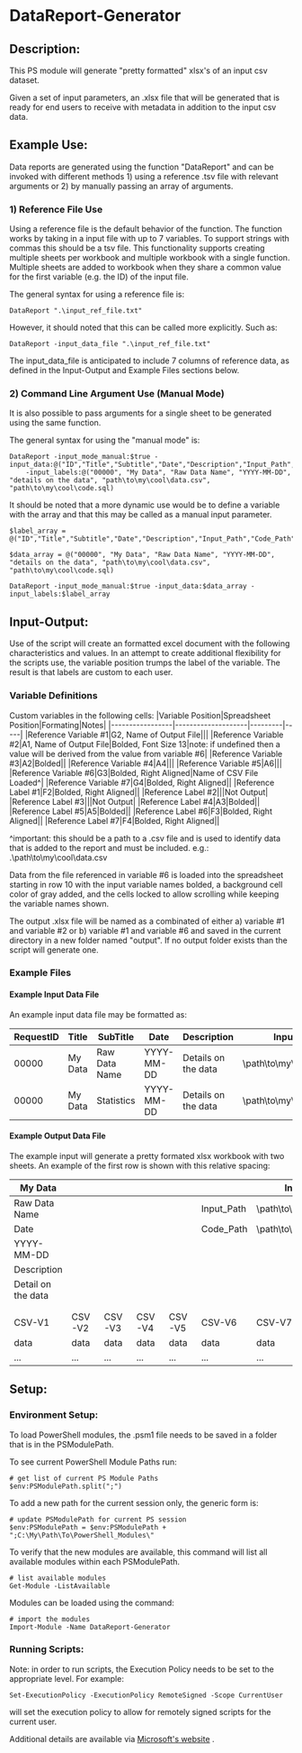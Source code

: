 # DataReport-Generator
## Description:
This PS module will generate "pretty formatted" xlsx's of an input csv dataset.

Given a set of input parameters, an .xlsx file that will be generated that is ready for end users to receive with metadata in addition to the input csv data. 

## Example Use:
Data reports are generated using the function "DataReport" and can be invoked with different methods 1) using a reference .tsv file with relevant arguments or 2) by manually passing an array of arguments.

### 1) Reference File Use
Using a reference file is the default behavior of the function. The function works by taking in a input file with up to 7 variables. To support strings with commas this should be a tsv file. This functionality supports creating multiple sheets per workbook and multiple workbook with a single function. Multiple sheets are added to workbook when they share a common value for the first variable (e.g. the ID) of the input file. 

The general syntax for using a reference file is:
```
DataReport ".\input_ref_file.txt"
```

However, it should noted that this can be called more explicitly. Such as:
```
DataReport -input_data_file ".\input_ref_file.txt"
```

The input_data_file is anticipated to include 7 columns of reference data, as defined in the Input-Output and Example Files sections below.

### 2) Command Line Argument Use (Manual Mode)
It is also possible to pass arguments for a single sheet to be generated using the same function. 

The general syntax for using the "manual mode" is:
```
DataReport -input_mode_manual:$true -input_data:@("ID","Title","Subtitle","Date","Description","Input_Path","Code_Path") 
	-input_labels:@("00000", "My Data", "Raw Data Name", "YYYY-MM-DD", "details on the data", "path\to\my\cool\data.csv", "path\to\my\cool\code.sql)
```

It should be noted that a more dynamic use would be to define a variable with the array and that this may be called as a manual input parameter.
```
$label_array = @("ID","Title","Subtitle","Date","Description","Input_Path","Code_Path")

$data_array = @("00000", "My Data", "Raw Data Name", "YYYY-MM-DD", "details on the data", "path\to\my\cool\data.csv", "path\to\my\cool\code.sql)

DataReport -input_mode_manual:$true -input_data:$data_array -input_labels:$label_array
```

## Input-Output:
Use of the script will create an formatted excel document with the following characteristics and values. In an attempt to create additional flexibility for the scripts use, the variable position trumps the label of the variable. The result is that labels are custom to each user. 

### Variable Definitions
Custom variables in the following cells:
|Variable Position|Spreadsheet Position|Formating|Notes|
|-----------------|--------------------|---------|-----|
|Reference Variable #1|G2, Name of Output File|||
|Reference Variable #2|A1, Name of Output File|Bolded, Font Size 13|note: if undefined then a value will be derived from the value from variable #6|
|Reference Variable #3|A2|Bolded||
|Reference Variable #4|A4|||
|Reference Variable #5|A6|||
|Reference Variable #6|G3|Bolded, Right Aligned|Name of CSV File Loaded^|
|Reference Variable #7|G4|Bolded, Right Aligned||
|Reference Label #1|F2|Bolded, Right Aligned||
|Reference Label #2|||Not Output|
|Reference Label #3|||Not Output|
|Reference Label #4|A3|Bolded||
|Reference Label #5|A5|Bolded||
|Reference Label #6|F3|Bolded, Right Aligned||
|Reference Label #7|F4|Bolded, Right Aligned||

^important: this should be a path to a .csv file and is used to identify data that is added to the report and must be included. e.g.: .\path\to\my\cool\data.csv

Data from the file referenced in variable #6 is loaded into the spreadsheet starting in row 10 with the input variable names bolded, a background cell color of gray added, and the cells locked to allow scrolling while keeping the variable names shown.

The output .xlsx file will be named as a combinated of either a) variable #1 and variable #2 or b) variable #1 and variable #6 and saved in the current directory in a new folder named "output". If no output folder exists than the script will generate one.


### Example Files
#### Example Input Data File 
An example input data file may be formatted as:

|RequestID|Title|SubTitle|Date|Description|Input_Path|Code_Path|
|---------|-----|--------|----|-----------|----------|---------|
|00000|My Data|Raw Data Name|YYYY-MM-DD|Details on the data|\path\to\my\cool\data.csv |\path\to\my\cool\code.sql|
|00000|My Data|Statistics|YYYY-MM-DD|Details on the data|\path\to\my\cool\data.csv |\path\to\my\cool\code.R|


#### Example Output Data File
The example input will generate a pretty formated xlsx workbook with two sheets. An example of the first row is shown with this relative spacing:

|My Data|    |    |    |    |    |Internal Use|    |
|-------|----|----|----|----|----|----|----|
|Raw Data Name| | | | |Input_Path|\path\to\my\cool\data.csv||
|Date| | | | |Code_Path|\path\to\my\cool\code.sql||
|YYYY-MM-DD| | | | | | ||
|Description| | | | | | ||
|Detail on the data| | | | | | ||
| | | | | | | ||
| | | | | | | ||
|CSV-V1|CSV-V2|CSV-V3|CSV-V4|CSV-V5|CSV-V6|CSV-V7|...|
|data|data|data|data|data|data|data|...|
|...|...|...|...|...|...|...|...|


## Setup: 
### Environment Setup:
To load PowerShell modules, the .psm1 file needs to be saved in a folder that is in the PSModulePath. 

To see current PowerShell Module Paths run:
```
# get list of current PS Module Paths
$env:PSModulePath.split(";")
```

To add a new path for the current session only, the generic form is:
```
# update PSModulePath for current PS session
$env:PSModulePath = $env:PSModulePath + ";C:\My\Path\To\PowerShell_Modules\"
```

To verify that the new modules are available, this command will list all available modules within each PSModulePath.
```
# list available modules 
Get-Module -ListAvailable
```

Modules can be loaded using the command:
```
# import the modules 
Import-Module -Name DataReport-Generator
```

### Running Scripts:
Note: in order to run scripts, the Execution Policy needs to be set to the appropriate level. 
For example:
```
Set-ExecutionPolicy -ExecutionPolicy RemoteSigned -Scope CurrentUser
```
will set the execution policy to allow for remotely signed scripts for the current user. 

Additional details are available via [Microsoft's website](https://docs.microsoft.com/en-us/powershell/module/microsoft.powershell.security/set-executionpolicy?view=powershell-7) . 

